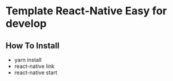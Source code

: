 # Template React-Native Easy for develop

## How To Install
 - yarn install
 - react-native link
 - react-native start